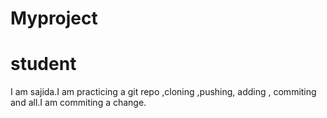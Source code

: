 # Myproject

# student
I am sajida.I am practicing a git repo ,cloning ,pushing, adding , commiting and all.I am commiting a change.